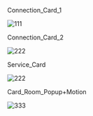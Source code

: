Connection_Card_1

![111](https://user-images.githubusercontent.com/73241309/145098095-feef6705-97ac-4b6f-a6fc-fa6e169c28a5.PNG)

Connection_Card_2

![222](https://user-images.githubusercontent.com/73241309/145099421-0f9623e2-34c7-417b-b4c5-e02be9dec83b.PNG)


Service_Card

![222](https://user-images.githubusercontent.com/73241309/145098919-6cdb90b8-c0ca-4007-9657-ed4c8bb25974.PNG)


Card_Room_Popup+Motion

![333](https://user-images.githubusercontent.com/73241309/145102418-8612a8d3-e664-4236-8d1b-8b07507c994a.PNG)
